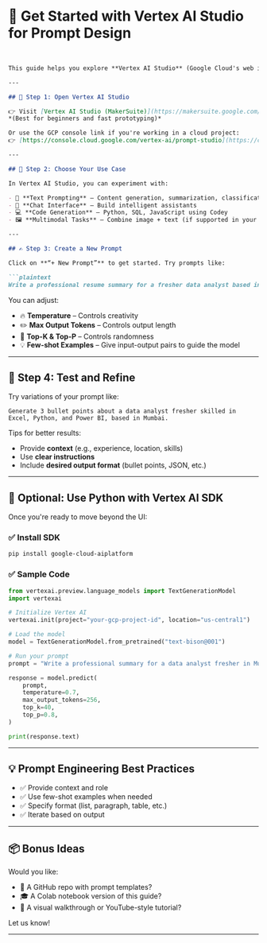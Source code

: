 # 🚀 Get Started with Vertex AI Studio for Prompt Design


```markdown


This guide helps you explore **Vertex AI Studio** (Google Cloud's web interface for generative AI) and learn how to design powerful prompts using tools like **PaLM 2**, **Gemini**, and **Codey**.

---

## 🔗 Step 1: Open Vertex AI Studio

👉 Visit [Vertex AI Studio (MakerSuite)](https://makersuite.google.com/app)  
*(Best for beginners and fast prototyping)*

Or use the GCP console link if you're working in a cloud project:  
👉 [https://console.cloud.google.com/vertex-ai/prompt-studio](https://console.cloud.google.com/vertex-ai/prompt-studio)

---

## 🧠 Step 2: Choose Your Use Case

In Vertex AI Studio, you can experiment with:

- 📝 **Text Prompting** – Content generation, summarization, classification
- 💬 **Chat Interface** – Build intelligent assistants
- 💻 **Code Generation** – Python, SQL, JavaScript using Codey
- 🖼️ **Multimodal Tasks** – Combine image + text (if supported in your region)

---

## ✍️ Step 3: Create a New Prompt

Click on **“+ New Prompt”** to get started. Try prompts like:

```plaintext
Write a professional resume summary for a fresher data analyst based in Mumbai looking for their first job.
```

You can adjust:
- 🔥 **Temperature** – Controls creativity
- ✏️ **Max Output Tokens** – Controls output length
- 🎯 **Top-K & Top-P** – Controls randomness
- 💡 **Few-shot Examples** – Give input-output pairs to guide the model

---

## 🧪 Step 4: Test and Refine

Try variations of your prompt like:

```plaintext
Generate 3 bullet points about a data analyst fresher skilled in Excel, Python, and Power BI, based in Mumbai.
```

Tips for better results:
- Provide **context** (e.g., experience, location, skills)
- Use **clear instructions**
- Include **desired output format** (bullet points, JSON, etc.)

---

## 🔄 Optional: Use Python with Vertex AI SDK

Once you're ready to move beyond the UI:

### ✅ Install SDK

```bash
pip install google-cloud-aiplatform
```

### ✅ Sample Code

```python
from vertexai.preview.language_models import TextGenerationModel
import vertexai

# Initialize Vertex AI
vertexai.init(project="your-gcp-project-id", location="us-central1")

# Load the model
model = TextGenerationModel.from_pretrained("text-bison@001")

# Run your prompt
prompt = "Write a professional summary for a data analyst fresher in Mumbai."

response = model.predict(
    prompt,
    temperature=0.7,
    max_output_tokens=256,
    top_k=40,
    top_p=0.8,
)

print(response.text)
```

---

## 💡 Prompt Engineering Best Practices

- ✅ Provide context and role
- ✅ Use few-shot examples when needed
- ✅ Specify format (list, paragraph, table, etc.)
- ✅ Iterate based on output

---

## 📦 Bonus Ideas

Would you like:

- 📄 A GitHub repo with prompt templates?
- 🎓 A Colab notebook version of this guide?
- 📸 A visual walkthrough or YouTube-style tutorial?

Let us know!

---
```
